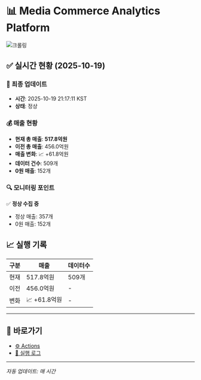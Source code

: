 # 📊 Media Commerce Analytics Platform

![크롤링](https://img.shields.io/badge/크롤링-정상-green)

## ✅ 실시간 현황 (2025-10-19)

### 📍 최종 업데이트
- **시간**: 2025-10-19 21:17:11 KST
- **상태**: 정상

### 💰 매출 현황
- **현재 총 매출**: **517.8억원**
- **이전 총 매출**: 456.0억원
- **매출 변화**: 📈 +61.8억원
- **데이터 건수**: 509개
- **0원 매출**: 152개

### 🔍 모니터링 포인트

✅ **정상 수집 중**
- 정상 매출: 357개
- 0원 매출: 152개


## 📈 실행 기록

| 구분 | 매출 | 데이터수 |
|------|------|----------|
| 현재 | 517.8억원 | 509개 |
| 이전 | 456.0억원 | - |
| 변화 | 📈 +61.8억원 | - |

---

## 🔗 바로가기

- [⚙️ Actions](../../actions)
- [📝 실행 로그](../../actions/workflows/daily_scraping.yml)

---

*자동 업데이트: 매 시간*
